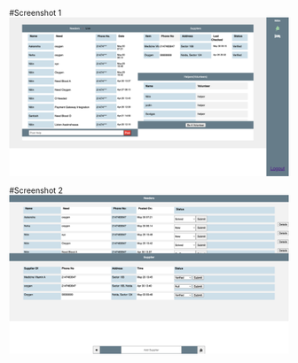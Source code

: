 #Screenshot 1
![alt text](https://github.com/nitinsxngh/Covneed-ERP-Portal-and-Management-System/blob/main/screenshot/Needer-portal.png?raw=true)

#Screenshot 2
![alt text](https://github.com/nitinsxngh/Covneed-ERP-Portal-and-Management-System/blob/main/screenshot/Admin-portal.png?raw=true)
